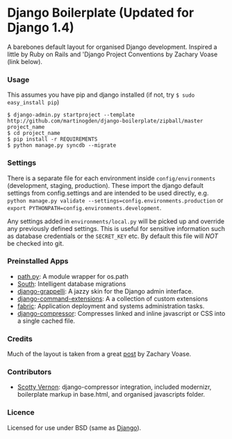 Django Boilerplate (Updated for Django 1.4)
===========================================

A barebones default layout for organised Django development. Inspired a little by Ruby on Rails and 'Django Project Conventions by Zachary Voase (link below).


### Usage

This assumes you have pip and django installed (if not, try `$ sudo easy_install pip`)

    $ django-admin.py startproject --template http://github.com/martinogden/django-boilerplate/zipball/master project_name
    $ cd project_name
    $ pip install -r REQUIREMENTS
    $ python manage.py syncdb --migrate


### Settings

There is a separate file for each environment inside `config/environments` (development, staging, production). These import the django default settings from config.settings and are intended to be used directly, e.g. `python manage.py validate --settings=config.environments.production` or `export PYTHONPATH=config.environments.development`.

Any settings added in `environments/local.py` will be picked up and override any previously defined settings. This is useful for sensitive information such as database credentials or the `SECRET_KEY` etc. By default this file will *NOT* be checked into git.


### Preinstalled Apps

 * [path.py](https://github.com/dottedmag/path.py): A module wrapper for os.path
 * [South](http://south.aeracode.org/): Intelligent database migrations
 * [django-grappelli](https://github.com/sehmaschine/django-grappelli): A jazzy skin for the Django admin interface.
 * [django-command-extensions](https://github.com/django-extensions): A a collection of custom extensions 
 * [fabric](http://docs.fabfile.org/en/1.3.1/index.html): Application deployment and systems administration tasks.
 * [django-compressor](https://github.com/jezdez/django_compressor): Compresses linked and inline javascript or CSS into a single cached file.


### Credits

Much of the layout is taken from a great [post](http://blog.zacharyvoase.com/2010/02/03/django-project-conventions/) by Zachary Voase.


### Contributors

 * [Scotty Vernon](http://twitter.com/KingScooty): django-compressor integration, included modernizr, boilerplate markup in base.html, and organised javascripts folder.


### Licence

Licensed for use under BSD (same as [Django](https://code.djangoproject.com/browser/django/trunk/LICENSE)).
